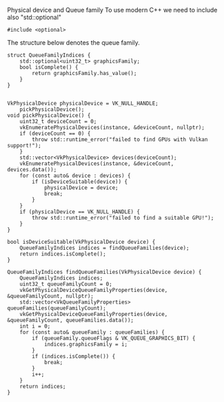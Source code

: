 Physical device and
Queue family 
To use modern C++ we need to include also "std::optional"

	#include <optional>
  
The structure below denotes the queue family. 

	struct QueueFamilyIndices {
	    std::optional<uint32_t> graphicsFamily;
	    bool isComplete() {
	        return graphicsFamily.has_value();
	    }
	}


    VkPhysicalDevice physicalDevice = VK_NULL_HANDLE;
        pickPhysicalDevice();
    void pickPhysicalDevice() {
        uint32_t deviceCount = 0;
        vkEnumeratePhysicalDevices(instance, &deviceCount, nullptr);
        if (deviceCount == 0) {
            throw std::runtime_error("failed to find GPUs with Vulkan support!");
        }
        std::vector<VkPhysicalDevice> devices(deviceCount);
        vkEnumeratePhysicalDevices(instance, &deviceCount, devices.data());
        for (const auto& device : devices) {
            if (isDeviceSuitable(device)) {
                physicalDevice = device;
                break;
            }
        }
        if (physicalDevice == VK_NULL_HANDLE) {
            throw std::runtime_error("failed to find a suitable GPU!");
        }
    }

    bool isDeviceSuitable(VkPhysicalDevice device) {
        QueueFamilyIndices indices = findQueueFamilies(device);
        return indices.isComplete();
    }

    QueueFamilyIndices findQueueFamilies(VkPhysicalDevice device) {
        QueueFamilyIndices indices;
        uint32_t queueFamilyCount = 0;
        vkGetPhysicalDeviceQueueFamilyProperties(device, &queueFamilyCount, nullptr);
        std::vector<VkQueueFamilyProperties> queueFamilies(queueFamilyCount);
        vkGetPhysicalDeviceQueueFamilyProperties(device, &queueFamilyCount, queueFamilies.data());
        int i = 0;
        for (const auto& queueFamily : queueFamilies) {
            if (queueFamily.queueFlags & VK_QUEUE_GRAPHICS_BIT) {
                indices.graphicsFamily = i;
            }
            if (indices.isComplete()) {
                break;
            }
            i++;
        }
        return indices;
    }
